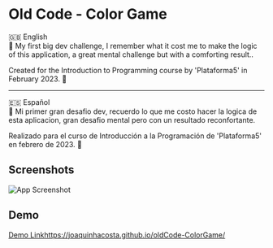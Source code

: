 # Old Code - Color Game

🇬🇧 English  
📖 My first big dev challenge, I remember what it cost me to make the logic of this application, a great mental challenge but with a comforting result..

Created for the Introduction to Programming course by 'Plataforma5' in February 2023. 🚀

---

🇪🇸 Español  
📖 Mi primer gran desafio dev, recuerdo lo que me costo hacer la logica de esta aplicacion, gran desafio mental pero con un resultado reconfortante.

Realizado para el curso de Introducción a la Programación de 'Plataforma5' en febrero de 2023. 🚀


## Screenshots

![App Screenshot](https://github.com/JoaquinHAcosta/oldCode-ColorGame/blob/main/Opera%20Instantánea_2024-01-08_172034_index.html.png)


## Demo

[Demo Link](https://joaquinhacosta.github.io/oldCode-ColorGame/)https://joaquinhacosta.github.io/oldCode-ColorGame/


